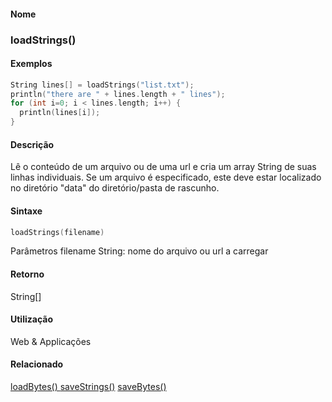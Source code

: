 
#### Nome
### loadStrings()

#### Exemplos

```pde
String lines[] = loadStrings("list.txt"); 
println("there are " + lines.length + " lines"); 
for (int i=0; i < lines.length; i++) { 
  println(lines[i]); 
} 

```



#### Descrição
Lê o conteúdo de um arquivo ou de uma
url e cria um array String de suas linhas individuais. Se um arquivo
é especificado, este deve estar localizado no
diretório "data" do diretório/pasta de rascunho.

#### Sintaxe
```pde
loadStrings(filename)

```
Parâmetros
filename
String: nome do arquivo ou url a carregar



#### Retorno

	
String[]

#### Utilização

	
Web & Applicações

#### Relacionado
[loadBytes() ](loadBytes_
)
[saveStrings()](saveStrings_
)
[saveBytes()](saveBytes_
)

